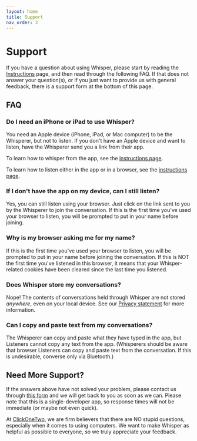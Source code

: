 ```yaml
---
layout: home
title: Support
nav_order: 3
---
```


# Support 

If you have a question about using Whisper, please start by reading the [Instructions](instructions.md) page, and then read through the following FAQ. If that does not answer your question(s), or if you just want to provide us with general feedback, there is a support form at the bottom of this page.

## FAQ

### Do I need an iPhone or iPad to use Whisper? ###

You need an Apple device (iPhone, iPad, or Mac computer) to be the Whisperer, but not to listen. If you don't have an Apple device and want to listen, have the Whisperer send you a link from their app.

To learn how to whisper from the app, see the [instructions page](instructions.md).

To learn how to listen either in the app or in a browser, see the [instructions page](instructions.md).

### If I don't have the app on my device, can I still listen?

Yes, you can still listen using your browser. Just click on the link sent to you by the Whisperer to join the conversation. If this is the first time you've used your browser to listen, you will be prompted to put in your name before joining.

### Why is my browser asking me for my name?

If this is the first time you've used your browser to listen, you will be prompted to put in your name before joining the conversation. If this is NOT the first time you've listened in this browser, it means that your Whisper-related cookies have been cleared since the last time you listened.

### Does Whisper store my conversations?

Nope! The contents of conversations held through Whisper are not stored *anywhere*, even on your local device. See our [Privacy statement](index.md/#privacy) for more information.

### Can I copy and paste text from my conversations?

The Whisperer can copy and paste what they have typed in the app, but Listeners cannot copy any text from the app. (Whisperers should be aware that browser Listeners can copy and paste text from the conversation. If this is undesirable, converse only via Bluetooth.)

## Need More Support? ##

If the answers above have not solved your problem, please contact us through [this form](https://forms.gle/GE9BjX6MPMi8kTkFA) and we will get back to you as soon as we can. Please note that this is a single-developer app, so response times will not be immediate (or maybe not even quick).

At [ClickOneTwo](https://clickonetwo.io), we are firm believers that there are NO stupid questions, especially when it comes to using computers. We want to make Whisper as helpful as possible to everyone, so we truly appreciate your feedback.

